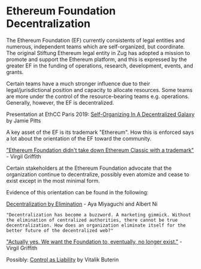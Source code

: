 # Ethereum Foundation Decentralization

The Ethereum Foundation (EF) currently consistents of legal entities and numerous, independent teams which are self-organized, but coordinate. The original Stiftung Ethereum legal entity in Zug has adopted a mission to promote and support the Ethereum platform, and this is expressed by the greater EF in the funding of operations, research, development, events, and grants.

Certain teams have a much stronger influence due to their legal/jurisdictional position and capacity to allocate resources. Some teams are more under the control of the resource-bearing teams e.g. operations. Generally, however, the EF is decentralized.

Presentation at EthCC Paris 2019: [Self-Organizing In A Decentralized Galaxy](https://jpitts.github.io/ethcc-2019-self-organizing-presentation/) by Jamie Pitts

A key asset of the EF is its trademark "Ethereum". How this is enforced says a lot about the orientation of the EF toward the community.

["Ethereum Foundation didn't take down Ethereum Classic with a trademark"](https://twitter.com/virgilgr/status/1122849831511138304) - Virgil Griffith

Certain stakeholders at the Ethereum Foundation advocate that the organization continue to decentralize, possibly even atomize and cease to exist except in the most minimal form.

Evidence of this orientation can be found in the following:

[Decentralization by Elimination](https://www.decentralizedweb.net/videos/talk-decentralization-by-elimination/) - Aya Miyaguchi and Albert Ni

```"Decentralization has become a buzzword. A marketing gimmick. Without the elimination of centralized authorities, there cannot be true decentralization. How does an organization eliminate itself for the better future of the decentralized web?"```

["Actually yes.  We want the Foundation to, eventually, no longer exist."](https://twitter.com/virgilgr/status/1123751096068055041) - Virgil Griffith

Possibly: [Control as Liability](https://vitalik.ca/general/2019/05/09/control_as_liability.html) by Vitalik Buterin
